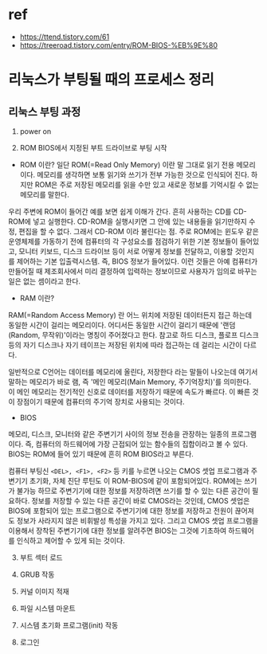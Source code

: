 # ref 
- https://ttend.tistory.com/61
- https://treeroad.tistory.com/entry/ROM-BIOS-%EB%9E%80

# 리눅스가 부팅될 때의 프로세스 정리

## 리눅스 부팅 과정 

1. power on

2. ROM BIOS에서 지정된 부트 드라이브로 부팅 시작

- ROM 이란?
일단 ROM(=Read Only Memory) 이란 말 그대로 읽기 전용 메모리이다. 메모리를 생각하면 보통 읽기와 쓰기가 전부 가능한 것으로 인식되어 진다. 하지만 ROM은 주로 저장된 메모리를 읽을 수만 있고 새로운 정보를 기억시킬 수 없는 메모리를 말한다.

우리 주변에 ROM이 들어간 예를 보면 쉽게 이해가 간다. 흔히 사용하는 CD를 CD-ROM에 넣고 실행한다. CD-ROM을 실행시키면 그 안에 있는 내용들을 읽기만하지 수정, 편집을 할 수 없다. 그래서 CD-ROM 이라 불린다는 점.  주로 ROM에는 윈도우 같은 운영체제를 가동하기 전에 컴퓨터의 각 구성요소를 점검하기 위한 기본 정보들이 들어있고, 모니터 키보드, 디스크 드라이브 등이 서로 어떻게 정보를 전달하고, 이용할 것인지를 제어하는 기본 입출력시스템. 즉, BIOS 정보가 들어있다. 이런 것들은 아예 컴퓨터가 만들어질 때 제조회사에서 미리 결정하여 입력하는 정보이므로 사용자가 임의로 바꾸는 일은 없는 셈이라고 한다.

- RAM 이란?

RAM(=Random Access Memory) 란 어느 위치에 저장된 데이터든지 접근 하는데 동일한 시간이 걸리는 메모리이다. 어디서든 동일한 시간이 걸리기 때문에 '랜덤(Random, 무작위)'이라는 명칭이 주어졌다고 한다. 참고로 하드 디스크, 플로프 디스크 등의 자기 디스크나 자기 테이프는 저장된 위치에 따라 접근하는 데 걸리는 시간이 다르다.

일반적으로 C언어는 데이터를 메모리에 올린다, 저장한다 라는 말들이 나오는데 여기서 말하는 메모리가 바로 램, 즉 '메인 메모리(Main Memory, 주기억장치)'를 의미한다. 이 메인 메모리는 전기적인 신호로 데이터를 저장하기 때문에 속도가 빠르다. 이 빠른 것이 장점이기 때문에 컴퓨터의 주기억 장치로 사용되는 것이다.

- BIOS

메모리, 디스크, 모니터와 같은 주변기기 사이의 정보 전송을 관장하는 일종의 프로그램이다. 즉, 컴퓨터의 하드웨어에 가장 근접되어 있는 함수들의 집합이라고 볼 수 있다. BIOS는 ROM에 들어 있기 때문에 흔히 ROM BIOS라고 부른다. 

컴퓨터 부팅신 ```<DEL>, <F1>, <F2>``` 등 키를 누르면 나오는 CMOS 셋업 프로그램과 주변기기 초기화, 자체 진단 루틴도 이 ROM-BIOS에 같이 포함되어있다. ROM에는 쓰기가 불가능 하므로 주변기기에 대한 정보를 저장하려면 쓰기를 할 수 있는 다른 공간이 필요하다. 정보를 저장할 수 있는 다른 공간이 바로 CMOS라는 것인데, CMOS 셋업은 BIOS에 포함되어 있는 프로그램으로 주변기기에 대한 정보를 저장하고 전원이 끊어져도 정보가 사라지지 않은 비휘발성 특성을 가지고 있다. 그리고 CMOS 셋업 프로그램을 이용해서 장착된 주변기기에 대한 정보를 알려주면 BIOS는 그것에 기초하여 하드웨어를 인식하고 제어할 수 있게 되는 것이다.

3. 부트 섹터 로드

4. GRUB 작동

5. 커널 이미지 적재

6. 파일 시스템 마운트

7. 시스템 초기화 프로그램(init) 작동

8. 로그인
